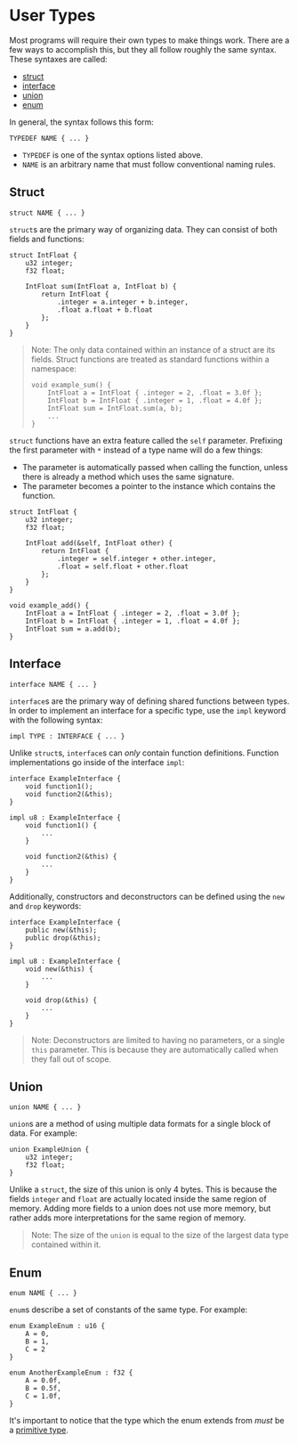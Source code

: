 # User Types

Most programs will require their own types to make things work. There are a few ways to accomplish this, but they all follow roughly the same syntax. These syntaxes are called:

- [struct](##Struct)
- [interface](##Interface)
- [union](##Union)
- [enum](##Enum)

In general, the syntax follows this form:

```
TYPEDEF NAME { ... }
```
- `TYPEDEF` is one of the syntax options listed above.
- `NAME` is an arbitrary name that must follow conventional naming rules.

## Struct

```
struct NAME { ... }
```

`struct`s are the primary way of organizing data. They can consist of both fields and functions:

```
struct IntFloat {
    u32 integer;
    f32 float;

    IntFloat sum(IntFloat a, IntFloat b) {
        return IntFloat {
            .integer = a.integer + b.integer,
            .float a.float + b.float
        };
    }
}
```

> Note: The only data contained within an instance of a struct are its fields. Struct functions are treated as standard functions within a namespace:
> ```
> void example_sum() {
>     IntFloat a = IntFloat { .integer = 2, .float = 3.0f };
>     IntFloat b = IntFloat { .integer = 1, .float = 4.0f };
>     IntFloat sum = IntFloat.sum(a, b);
>     ...
> }
> ```

`struct` functions have an extra feature called the `self` parameter. Prefixing the first parameter with `*` instead of a type name will do a few things:

- The parameter is automatically passed when calling the function, unless there is already a method which uses the same signature.
- The parameter becomes a pointer to the instance which contains the function.

```
struct IntFloat {
    u32 integer;
    f32 float;

    IntFloat add(&self, IntFloat other) {
        return IntFloat {
            .integer = self.integer + other.integer,
            .float = self.float + other.float
        };
    }
}

void example_add() {
    IntFloat a = IntFloat { .integer = 2, .float = 3.0f };
    IntFloat b = IntFloat { .integer = 1, .float = 4.0f };
    IntFloat sum = a.add(b);
}
```

## Interface

```
interface NAME { ... }
```

`interface`s are the primary way of defining shared functions between types. In order to implement an interface for a specific type, use the `impl` keyword with the following syntax:

```
impl TYPE : INTERFACE { ... }
```

Unlike `struct`s, `interface`s can *only* contain function definitions. Function implementations go inside of the interface `impl`:

```
interface ExampleInterface {
    void function1();
    void function2(&this);
}

impl u8 : ExampleInterface {
    void function1() {
        ...
    }

    void function2(&this) {
        ...
    }
}
```

Additionally, constructors and deconstructors can be defined using the `new` and `drop` keywords:

```
interface ExampleInterface {
    public new(&this);
    public drop(&this);
}

impl u8 : ExampleInterface {
    void new(&this) {
        ...
    }

    void drop(&this) {
        ...
    }
}
```
> Note: Deconstructors are limited to having no parameters, or a single `this` parameter. This is because they are automatically called when they fall out of scope.

## Union

```
union NAME { ... }
```

`union`s are a method of using multiple data formats for a single block of data. For example:

```
union ExampleUnion {
    u32 integer;
    f32 float;
}
```

Unlike a `struct`, the size of this union is only 4 bytes. This is because the fields `integer` and `float` are actually located inside the same region of memory. Adding more fields to a union does not use more memory, but rather adds more interpretations for the same region of memory.

> Note: The size of the `union` is equal to the size of the largest data type contained within it.

## Enum

```
enum NAME { ... }
```

`enum`s describe a set of constants of the same type. For example:

```
enum ExampleEnum : u16 {
    A = 0,
    B = 1,
    C = 2
}
```

```
enum AnotherExampleEnum : f32 {
    A = 0.0f,
    B = 0.5f,
    C = 1.0f,
}
```

It's important to notice that the type which the enum extends from *must* be a [primitive type](types.md#types).
